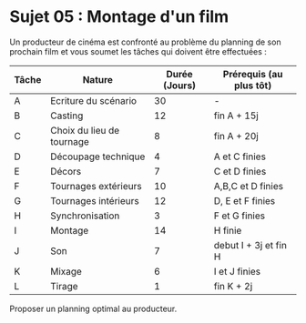 # Sujet 05 : Montage d'un film

Un producteur de cinéma est confronté au problème du planning de son prochain film et vous soumet les tâches qui doivent être effectuées :

|Tâche | Nature                    | Durée (Jours)| Prérequis (au plus tôt)|
|------|---------------------------|--------------|------------------------|
|  A   | Ecriture du scénario      | 30           | -                      |
|  B   | Casting                   | 12           | fin A + 15j            |
|  C   | Choix du lieu de tournage | 8            | fin A + 20j            |
|  D   | Découpage technique       | 4            | A et C finies          |
|  E   | Décors                    | 7            | C et D finies          |
|  F   | Tournages extérieurs      | 10           | A,B,C et D finies      |
|  G   | Tournages intérieurs      | 12           | D, E et F finies       |
|  H   | Synchronisation           | 3            | F et G finies          |
|  I   | Montage                   | 14           | H finie                |
|  J   | Son                       | 7            | debut I + 3j et fin H  |
|  K   | Mixage                    | 6            | I et J finies          |
|  L   | Tirage                    | 1            | fin K + 2j             |

Proposer un planning optimal au  producteur.
